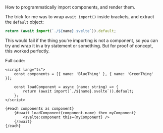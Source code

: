 How to programmatically import components, and render them.

The trick for me was to wrap `await import()` inside brackets, and extract the `default` object:
``` .js
return (await import(`./${name}.svelte`)).default;
```

This would fail if the thing you're importing is not a component, so you can try and wrap it in a try statement or something. But for proof of concept, this worked perfectly.

Full code:
``` .svelte
<script lang="ts">
	const components = [{ name: 'BlueThing' }, { name: 'GreenThing' }];

	const loadComponent = async (name: string) => {
		return (await import(`./${name}.svelte`)).default;
	};
</script>

{#each components as component}
	{#await loadComponent(component.name) then myComponent}
		<svelte:component this={myComponent} />
	{/await}
{/each}
```